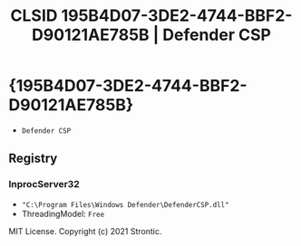 ﻿---
title: "CLSID 195B4D07-3DE2-4744-BBF2-D90121AE785B | Defender CSP"
excerpt: What is COM-Object CLSID 195B4D07-3DE2-4744-BBF2-D90121AE785B?
---

# {195B4D07-3DE2-4744-BBF2-D90121AE785B}

* `Defender CSP`

## Registry


### InprocServer32

* `"C:\Program Files\Windows Defender\DefenderCSP.dll"`
* ThreadingModel: `Free`

MIT License. Copyright (c) 2021 Strontic.


